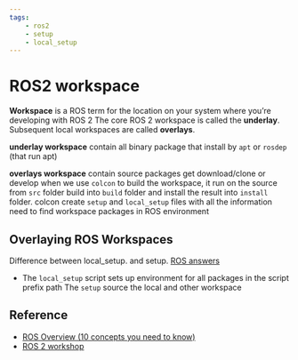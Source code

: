 ```yaml
---
tags:
    - ros2
    - setup
    - local_setup
---
```


# ROS2 workspace
**Workspace** is a ROS term for the location on your system where you’re developing with ROS 2
The core ROS 2 workspace is called the **underlay**. Subsequent local workspaces are called **overlays**.

**underlay workspace** contain all binary package that install by `apt` or `rosdep` (that run apt)

**overlays workspace** contain source packages get download/clone or develop
when we use `colcon` to build the workspace, it run on the source from `src` folder build into `build` folder and install the result into `install` folder.
colcon create `setup` and `local_setup` files with all the information need to find workspace packages in ROS environment

## Overlaying ROS Workspaces



Difference between local_setup.<ext> and setup.<ext>
[ROS answers](https://answers.ros.org/question/292566/what-is-the-difference-between-local_setupbash-and-setupbash/
)
- The `local_setup` script sets up environment for all packages in the script prefix path
The `setup` source the local and other workspace


## Reference
- [ROS Overview (10 concepts you need to know)](https://articulatedrobotics.xyz/ready-for-ros-4-ros-overview/)
- [ROS 2 workshop](https://ros2-industrial-workshop.readthedocs.io/en/latest/index.html)

